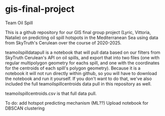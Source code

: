 # gis-final-project
Team Oil Spill

This is a github repository for our GIS final group project (Lyric, Vittoria, Natalie) on predicting oil spill hotspots in the Mediterranean Sea using data from SkyTruth's Cerulean over the course of 2020-2025.

teamoilspilldatapull is a notebook that will pull data based on our filters from SkyTruth Cerulean's API on oil spills, and export that into two files (one with regular multipolygon geometry for eachs spill, and one with the coordinates for the centroids of each spill's polygon geometry). Because it is a notebook it will not run directly within github, so you will have to download the notebook and run it yourself. If you don't want to do that, we've also included the full teamoilspillcentroids data pull in this repository as well.

teamoilspillcentroids.csv is that full data pull.

To do: add hotspot predicting mechanism (ML??)
Upload notebook for DBSCAN clustering
